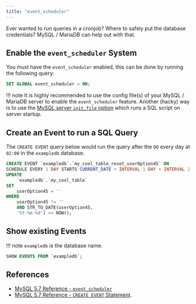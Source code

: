 ```yaml
---
title: "event_scheduler"
---
```


Ever wanted to run queries in a cronjob? Where to safely put the database credentials? MySQL / MariaDB can help out with that.

## Enable the `event_scheduler` System

You must have the `event_scheduler` enabled, this can be done by running the following query:

```sql
SET GLOBAL event_scheduler = ON;
```

!!! note
    It is highly recommended to use the config file(s) of your MySQL / MariaDB server to enable the `event_scheduler` feature.
    Another (hacky) way is to use the [MySQL server `init_file` option](cheat-sheet.md#run-a-sql-script-on-init--startup) which runs a SQL script on server startup.

## Create an Event to run a SQL Query

The `CREATE EVENT` query below would run the query after the `DO` every day at `02:00` in the `exampledb` database.

```sql
CREATE EVENT `exampledb`.`my_cool_table_reset_userOption45` ON
SCHEDULE EVERY 1 DAY STARTS CURRENT_DATE + INTERVAL 1 DAY + INTERVAL 2 HOUR DO
UPDATE
    `exampledb`.`my_cool_table`
SET
    userOption45 = ''
WHERE
    userOption45 != ''
    AND STR_TO_DATE(userOption45,
    '%Y-%m-%d') <= NOW();
```

## Show existing Events

!!! note
    `exampledb` is the database name.

```sql
SHOW EVENTS FROM `exampledb`;
```

## References

* [MySQL 5.7 Reference - `event_scheduler`](https://dev.mysql.com/doc/refman/5.7/en/event-scheduler.html)
* [MySQL 5.7 Reference - `CREATE EVENT` Statement](https://dev.mysql.com/doc/refman/5.7/en/create-event.html).
